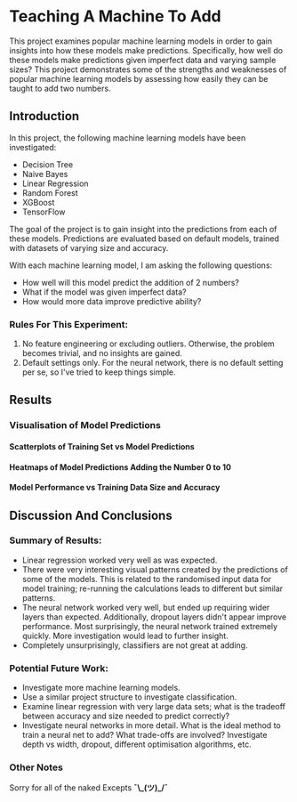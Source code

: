 # Teaching A Machine To Add

This project examines popular machine learning models in order to gain insights into how these models make predictions. Specifically, how well do these models make predictions given imperfect data and varying sample sizes? This project demonstrates some of the strengths and weaknesses of popular machine learning models by assessing how easily they can be taught to add two numbers.


## Introduction

In this project, the following machine learning models have been investigated:
* Decision Tree
* Naive Bayes
* Linear Regression
* Random Forest
* XGBoost
* TensorFlow

The goal of the project is to gain insight into the predictions from each of these models. Predictions are evaluated based on default models, trained with datasets of varying size and accuracy. 

With each machine learning model, I am asking the following questions: 
* How well will this model predict the addition of 2 numbers? 
* What if the model was given imperfect data?
* How would more data improve predictive ability?

### Rules For This Experiment:
1. No feature engineering or excluding outliers. Otherwise, the problem becomes trivial, and no insights are gained.
2. Default settings only. For the neural network, there is no default setting per se, so I've tried to keep things simple.


## Results

### Visualisation of Model Predictions

#### Scatterplots of Training Set vs Model Predictions



#### Heatmaps of Model Predictions Adding the Number 0 to 10



#### Model Performance vs Training Data Size and Accuracy


## Discussion And Conclusions

### Summary of Results:
* Linear regression worked very well as was expected.
* There were very interesting visual patterns created by the predictions of some of the models. This is related to the randomised input data for model training; re-running the calculations leads to different but similar patterns.
* The neural network worked very well, but ended up requiring wider layers than expected. Additionally, dropout layers didn't appear improve performance. Most surprisingly, the neural network trained extremely quickly. More investigation would lead to further insight.
* Completely unsurprisingly, classifiers are not great at adding.

### Potential Future Work:
* Investigate more machine learning models.
* Use a similar project structure to investigate classification.
* Examine linear regression with very large data sets; what is the tradeoff between accuracy and size needed to predict correctly?
* Investigate neural networks in more detail. What is the ideal method to train a neural net to add? What trade-offs are involved? Investigate depth vs width, dropout, different optimisation algorithms, etc.

### Other Notes
Sorry for all of the naked Excepts **¯\\\_(ツ)\_/¯**
